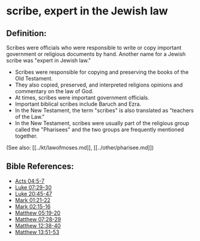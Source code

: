 # scribe, expert in the Jewish law #

## Definition: ##

Scribes were officials who were responsible to write or copy important government or religious documents by hand. Another name for a Jewish scribe was "expert in Jewish law."

 * Scribes were responsible for copying and preserving the books of the Old Testament.
 * They also copied, preserved, and interpreted religions opinions and commentary on the law of God. 
 * At times, scribes were important government officials.
 * Important biblical scribes include Baruch and Ezra.
 * In the New Testament, the term "scribes" is also translated as "teachers of the Law."
 * In the New Testament, scribes were usually part of the religious group called the "Pharisees" and the two groups are frequently mentioned together.

(See also: [[../kt/lawofmoses.md]], [[../other/pharisee.md]])

## Bible References: ##

* [Acts 04:5-7](en/tn/act/help/04/05)
* [Luke 07:29-30](en/tn/luk/help/07/29)
* [Luke 20:45-47](en/tn/luk/help/20/45)
* [Mark 01:21-22](en/tn/mrk/help/01/21)
* [Mark 02:15-16](en/tn/mrk/help/02/15)
* [Matthew 05:19-20](en/tn/mat/help/05/19)
* [Matthew 07:28-29](en/tn/mat/help/07/28)
* [Matthew 12:38-40](en/tn/mat/help/12/38)
* [Matthew 13:51-53](en/tn/mat/help/13/51)